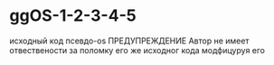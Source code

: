 # ggOS-1-2-3-4-5
исходный код псевдо-os 
ПРЕДУПРЕЖДЕНИЕ
Автор не имеет отвествености за поломку его же исходног кода модфицуруя его
